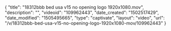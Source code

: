 {
    "title": "18312bbb bed usa v15 no opening logo 1920x1080.mov",
    "description": "",
    "videoid": "109962443",
    "date_created": "1502517429",
    "date_modified": "1505495665",
    "type": "captivate",
    "layout": "video",
    "url": "\/v\/18312bbb-bed-usa-v15-no-opening-logo-1920x1080-mov\/109962443"
}